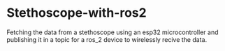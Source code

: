 # Stethoscope-with-ros2
Fetching the data from a stethoscope using an esp32 microcontroller and publishing it in a topic for a ros_2 device to wirelessly recive the data.

